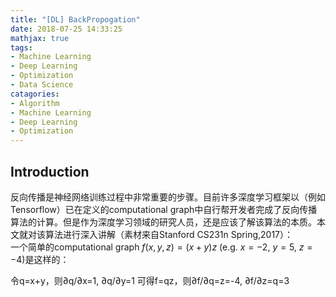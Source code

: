 ```yaml
---
title: "[DL] BackPropogation"
date: 2018-07-25 14:33:25
mathjax: true
tags:
- Machine Learning
- Deep Learning
- Optimization
- Data Science
catagories:
- Algorithm
- Machine Learning
- Deep Learning
- Optimization
---
```

## Introduction
反向传播是神经网络训练过程中非常重要的步骤。目前许多深度学习框架以（例如Tensorflow）已在定义的computational graph中自行帮开发者完成了反向传播算法的计算。但是作为深度学习领域的研究人员，还是应该了解该算法的本质。本文就对该算法进行深入讲解（素材来自Stanford CS231n Spring,2017）：  
一个简单的computational graph $f(x, y, z)=(x + y)z$ (e.g. $x = -2$, $y = 5$, $z = -4$)是这样的：  


令q=x+y，则∂q/∂x=1, ∂q/∂y=1 可得f=qz，则∂f/∂q=z=-4,    ∂f/∂z=q=3


